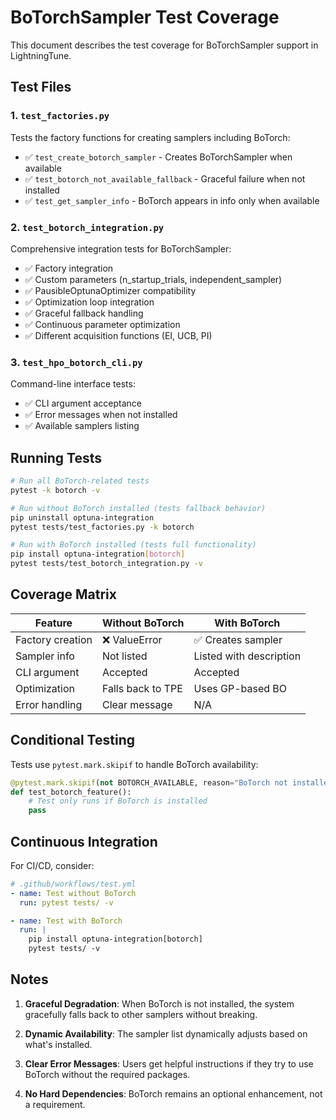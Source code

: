 # BoTorchSampler Test Coverage

This document describes the test coverage for BoTorchSampler support in LightningTune.

## Test Files

### 1. `test_factories.py`
Tests the factory functions for creating samplers including BoTorch:
- ✅ `test_create_botorch_sampler` - Creates BoTorchSampler when available
- ✅ `test_botorch_not_available_fallback` - Graceful failure when not installed
- ✅ `test_get_sampler_info` - BoTorch appears in info only when available

### 2. `test_botorch_integration.py`
Comprehensive integration tests for BoTorchSampler:
- ✅ Factory integration
- ✅ Custom parameters (n_startup_trials, independent_sampler)
- ✅ PausibleOptunaOptimizer compatibility
- ✅ Optimization loop integration
- ✅ Graceful fallback handling
- ✅ Continuous parameter optimization
- ✅ Different acquisition functions (EI, UCB, PI)

### 3. `test_hpo_botorch_cli.py`
Command-line interface tests:
- ✅ CLI argument acceptance
- ✅ Error messages when not installed
- ✅ Available samplers listing

## Running Tests

```bash
# Run all BoTorch-related tests
pytest -k botorch -v

# Run without BoTorch installed (tests fallback behavior)
pip uninstall optuna-integration
pytest tests/test_factories.py -k botorch

# Run with BoTorch installed (tests full functionality)
pip install optuna-integration[botorch]
pytest tests/test_botorch_integration.py -v
```

## Coverage Matrix

| Feature | Without BoTorch | With BoTorch |
|---------|----------------|--------------|
| Factory creation | ❌ ValueError | ✅ Creates sampler |
| Sampler info | Not listed | Listed with description |
| CLI argument | Accepted | Accepted |
| Optimization | Falls back to TPE | Uses GP-based BO |
| Error handling | Clear message | N/A |

## Conditional Testing

Tests use `pytest.mark.skipif` to handle BoTorch availability:

```python
@pytest.mark.skipif(not BOTORCH_AVAILABLE, reason="BoTorch not installed")
def test_botorch_feature():
    # Test only runs if BoTorch is installed
    pass
```

## Continuous Integration

For CI/CD, consider:

```yaml
# .github/workflows/test.yml
- name: Test without BoTorch
  run: pytest tests/ -v

- name: Test with BoTorch
  run: |
    pip install optuna-integration[botorch]
    pytest tests/ -v
```

## Notes

1. **Graceful Degradation**: When BoTorch is not installed, the system gracefully falls back to other samplers without breaking.

2. **Dynamic Availability**: The sampler list dynamically adjusts based on what's installed.

3. **Clear Error Messages**: Users get helpful instructions if they try to use BoTorch without the required packages.

4. **No Hard Dependencies**: BoTorch remains an optional enhancement, not a requirement.